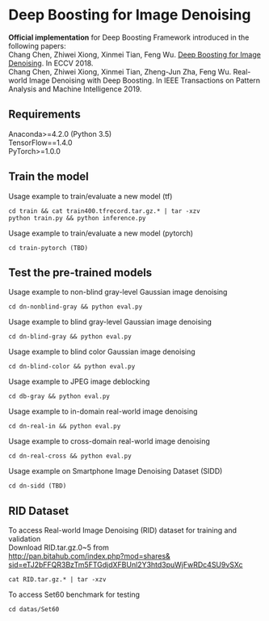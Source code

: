 Deep Boosting for Image Denoising
====
**Official implementation** for Deep Boosting Framework introduced in the following papers: <br/>
Chang Chen, Zhiwei Xiong, Xinmei Tian, Feng Wu. [Deep Boosting for Image Denoising](https://link.springer.com/content/pdf/10.1007%2F978-3-030-01252-6_1.pdf). In ECCV 2018. <br/>
Chang Chen, Zhiwei Xiong, Xinmei Tian, Zheng-Jun Zha, Feng Wu. Real-world Image Denoising with Deep Boosting. In IEEE Transactions on Pattern Analysis and Machine Intelligence 2019. <br/>

## Requirements
Anaconda>=4.2.0 (Python 3.5) <br/>
TensorFlow==1.4.0 <br/>
PyTorch>=1.0.0 <br/>

## Train the model
Usage example to train/evaluate a new model (tf) <br/>
```
cd train && cat train400.tfrecord.tar.gz.* | tar -xzv
python train.py && python inference.py
```
Usage example to train/evaluate a new model (pytorch) <br/>
```
cd train-pytorch (TBD)
```

## Test the pre-trained models
Usage example to non-blind gray-level Gaussian image denoising <br/>
```
cd dn-nonblind-gray && python eval.py
```
Usage example to blind gray-level Gaussian image denoising <br/>
```
cd dn-blind-gray && python eval.py
```
Usage example to blind color Gaussian image denoising <br/>
```
cd dn-blind-color && python eval.py
```
Usage example to JPEG image deblocking <br/>
```
cd db-gray && python eval.py
```
Usage example to in-domain real-world image denoising <br/>
```
cd dn-real-in && python eval.py
```
Usage example to cross-domain real-world image denoising <br/>
```
cd dn-real-cross && python eval.py
```
Usage example on Smartphone Image Denoising Dataset (SIDD) <br/>
```
cd dn-sidd (TBD)
```
## RID Dataset
To access Real-world Image Denoising (RID) dataset for training and validation <br/>
Download RID.tar.gz.0~5 from <br/>
[http://pan.bitahub.com/index.php?mod=shares&  
sid=eTJ2bFFQR3BzTm5FTGdjdXFBUnl2Y3htd3puWjFwRDc4SU9vSXc](http://pan.bitahub.com/index.php?mod=shares&sid=eTJ2bFFQR3BzTm5FTGdjdXFBUnl2Y3htd3puWjFwRDc4SU9vSXc)
```
cat RID.tar.gz.* | tar -xzv
```
To access Set60 benchmark for testing <br/>
```
cd datas/Set60
```
